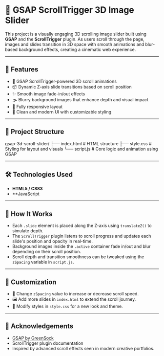 # 📸 GSAP ScrollTrigger 3D Image Slider

This project is a visually engaging 3D scrolling image slider built using **GSAP** and the **ScrollTrigger** plugin. As users scroll through the page, images and slides transition in 3D space with smooth animations and blur-based background effects, creating a cinematic web experience.

---

## 🚀 Features

- 🎯 GSAP ScrollTrigger-powered 3D scroll animations  
- 📦 Dynamic Z-axis slide transitions based on scroll position  
- ✨ Smooth image fade-in/out effects  
- 🌫️ Blurry background images that enhance depth and visual impact  
- 📱 Fully responsive layout  
- 🎨 Clean and modern UI with customizable styling  

---

## 📁 Project Structure

gsap-3d-scroll-slider/
├── index.html # HTML structure
├── style.css # Styling for layout and visuals
└── script.js # Core logic and animation using GSAP

---

## 🛠️ Technologies Used

- **HTML5 / CSS3**
- **JavaScript 

---

## 🧩 How It Works

- Each `.slide` element is placed along the Z-axis using `translateZ()` to simulate depth.
- The `ScrollTrigger` plugin listens to scroll progress and updates each slide's position and opacity in real-time.
- Background images inside the `.active` container fade in/out and blur depending on their scroll position.
- Scroll depth and transition smoothness can be tweaked using the `zSpacing` variable in `script.js`.

---

## 📌 Customization

- 🧮 Change `zSpacing` value to increase or decrease scroll speed.
- 🖼️ Add more slides in `index.html` to extend the scroll journey.
- 🎨 Modify styles in `style.css` for a new look and theme.

---


## 🙌 Acknowledgements

- [GSAP by GreenSock](https://greensock.com/gsap/)
- ScrollTrigger plugin documentation
- Inspired by advanced scroll effects seen in modern creative portfolios.
